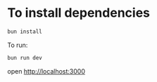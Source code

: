 # To install dependencies

```zsh
bun install
```

To run:

```zsh
bun run dev
```

open <http://localhost:3000>
